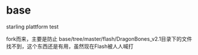 base
====

starling plattform test


fork而来，主要是防止 base/tree/master/flash/DragonBones_v2.1目录下的文件找不到，这个东西还是有用，虽然现在Flash被人人喊打
